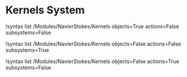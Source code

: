 <!-- MOOSE Documentation Stub: Remove this when content is added. -->


# Kernels System

!syntax list /Modules/NavierStokes/Kernels objects=True actions=False subsystems=False

!syntax list /Modules/NavierStokes/Kernels objects=False actions=False subsystems=True

!syntax list /Modules/NavierStokes/Kernels objects=False actions=True subsystems=False

